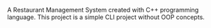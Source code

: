 A Restaurant Management System created with C++ programming language. This project is a simple CLI project without OOP concepts.

